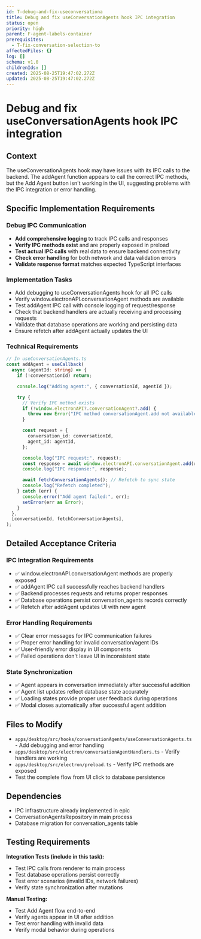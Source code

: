 ```yaml
---
id: T-debug-and-fix-useconversationa
title: Debug and fix useConversationAgents hook IPC integration
status: open
priority: high
parent: F-agent-labels-container
prerequisites:
  - T-fix-conversation-selection-to
affectedFiles: {}
log: []
schema: v1.0
childrenIds: []
created: 2025-08-25T19:47:02.272Z
updated: 2025-08-25T19:47:02.272Z
---
```


# Debug and fix useConversationAgents hook IPC integration

## Context

The useConversationAgents hook may have issues with its IPC calls to the backend. The addAgent function appears to call the correct IPC methods, but the Add Agent button isn't working in the UI, suggesting problems with the IPC integration or error handling.

## Specific Implementation Requirements

### Debug IPC Communication

- **Add comprehensive logging** to track IPC calls and responses
- **Verify IPC methods exist** and are properly exposed in preload
- **Test actual IPC calls** with real data to ensure backend connectivity
- **Check error handling** for both network and data validation errors
- **Validate response format** matches expected TypeScript interfaces

### Implementation Tasks

- Add debugging to useConversationAgents hook for all IPC calls
- Verify window.electronAPI.conversationAgent methods are available
- Test addAgent IPC call with console logging of request/response
- Check that backend handlers are actually receiving and processing requests
- Validate that database operations are working and persisting data
- Ensure refetch after addAgent actually updates the UI

### Technical Requirements

```typescript
// In useConversationAgents.ts
const addAgent = useCallback(
  async (agentId: string) => {
    if (!conversationId) return;

    console.log("Adding agent:", { conversationId, agentId });

    try {
      // Verify IPC method exists
      if (!window.electronAPI?.conversationAgent?.add) {
        throw new Error("IPC method conversationAgent.add not available");
      }

      const request = {
        conversation_id: conversationId,
        agent_id: agentId,
      };

      console.log("IPC request:", request);
      const response = await window.electronAPI.conversationAgent.add(request);
      console.log("IPC response:", response);

      await fetchConversationAgents(); // Refetch to sync state
      console.log("Refetch completed");
    } catch (err) {
      console.error("Add agent failed:", err);
      setError(err as Error);
    }
  },
  [conversationId, fetchConversationAgents],
);
```

## Detailed Acceptance Criteria

### IPC Integration Requirements

- ✅ window.electronAPI.conversationAgent methods are properly exposed
- ✅ addAgent IPC call successfully reaches backend handlers
- ✅ Backend processes requests and returns proper responses
- ✅ Database operations persist conversation_agents records correctly
- ✅ Refetch after addAgent updates UI with new agent

### Error Handling Requirements

- ✅ Clear error messages for IPC communication failures
- ✅ Proper error handling for invalid conversation/agent IDs
- ✅ User-friendly error display in UI components
- ✅ Failed operations don't leave UI in inconsistent state

### State Synchronization

- ✅ Agent appears in conversation immediately after successful addition
- ✅ Agent list updates reflect database state accurately
- ✅ Loading states provide proper user feedback during operations
- ✅ Modal closes automatically after successful agent addition

## Files to Modify

- `apps/desktop/src/hooks/conversationAgents/useConversationAgents.ts` - Add debugging and error handling
- `apps/desktop/src/electron/conversationAgentHandlers.ts` - Verify handlers are working
- `apps/desktop/src/electron/preload.ts` - Verify IPC methods are exposed
- Test the complete flow from UI click to database persistence

## Dependencies

- IPC infrastructure already implemented in epic
- ConversationAgentsRepository in main process
- Database migration for conversation_agents table

## Testing Requirements

**Integration Tests (include in this task):**

- Test IPC calls from renderer to main process
- Test database operations persist correctly
- Test error scenarios (invalid IDs, network failures)
- Verify state synchronization after mutations

**Manual Testing:**

- Test Add Agent flow end-to-end
- Verify agents appear in UI after addition
- Test error handling with invalid data
- Verify modal behavior during operations
